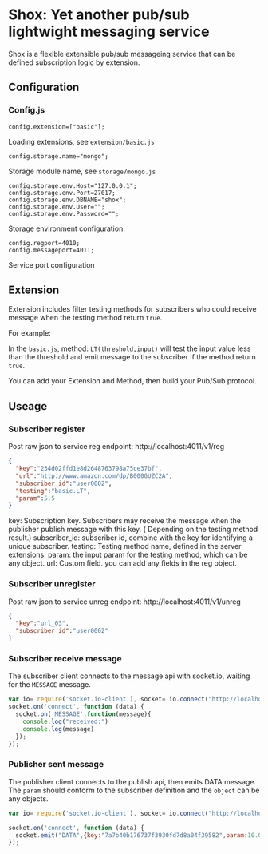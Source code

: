 Shox: Yet another pub/sub lightwight messaging service
======================================================

Shox is a flexible extensible pub/sub messageing service that can be defined subscription logic by extension.

Configuration
-------------

### Config.js

```
config.extension=["basic"];
``` 
Loading extensions, see ` extension/basic.js `

```
config.storage.name="mongo";
```
Storage module name, see ` storage/mongo.js `

```
config.storage.env.Host="127.0.0.1";
config.storage.env.Port=27017;
config.storage.env.DBNAME="shox";
config.storage.env.User="";
config.storage.env.Password="";
```
Storage environment configuration.

```
config.regport=4010;
config.messageport=4011;
```
Service port configuration

Extension
---------

Extension includes filter testing methods for subscribers who could receive message when the testing method return ```true```.


For example: 

In the `basic.js`, method: ``` LT(threshold,input) ``` will test the input value less than the threshold and emit message to the subscriber if the method return ```true```.

You can add your Extension and Method, then build your Pub/Sub protocol.

Useage
------

### Subscriber register 

Post raw json to service reg endpoint: http://localhost:4011/v1/reg

``` json
{
  "key":"234d02ffd1e8d2648763798a75ce37bf", 
  "url":"http://www.amazon.com/dp/B000GUZC2A",
  "subscriber_id":"user0002",
  "testing":"basic.LT", 
  "param":5.5
}

```
key: Subscription key. Subscribers may receive the message when the publisher publish message with this key. ( Depending on the testing method result.)
subscriber_id: subscriber id, combine with the key for identifying a unique subscriber.
testing: Testing method name, defined in the server extensions. 
param: the input param for the testing method, which can be any object.
url: Custom field. you can add any fields in the reg object.

### Subscriber unregister

Post raw json to service unreg endpoint: http://localhost:4011/v1/unreg

``` json
{
  "key":"url_03", 
  "subscriber_id":"user0002"
}
```

### Subscriber receive message

The subscriber client connects to the message api with socket.io, waiting for the ```MESSAGE``` message.

``` javascript
var io= require('socket.io-client'), socket= io.connect("http://localhost:4011/v1/message");                                                                                                                   
socket.on('connect', function (data) {
  socket.on('MESSAGE',function(message){
    console.log("received:")
    console.log(message)
  });
});

```

### Publisher sent message

The publisher client connects to the publish api, then emits DATA message. The ```param``` should conform to the subscriber definition and the ```object``` can be any objects.

``` javascript
var io= require('socket.io-client'), socket= io.connect("http://localhost:4011/v1/publish");  

socket.on('connect', function (data) {                                                                                                                                                             
  socket.emit("DATA",{key:"7a7b40b176737f3930fd7d8a04f39582",param:10.0, object:{}});
});
```
